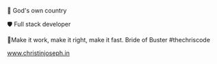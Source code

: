 🌴 God's own country

🛡️ Full stack developer

🍁Make it work, make it right, make it fast.
Bride of Buster #thechriscode

www.christinjoseph.in
